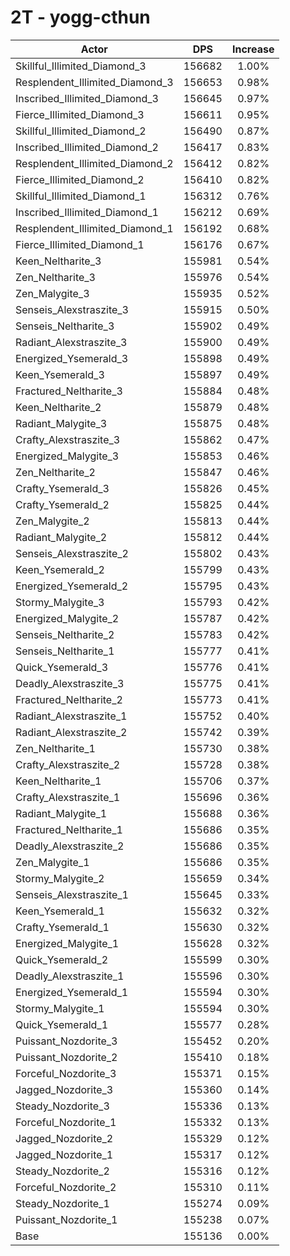 # 2T - yogg-cthun
| Actor | DPS | Increase |
|---|:---:|:---:|
|Skillful_Illimited_Diamond_3|156682|1.00%|
|Resplendent_Illimited_Diamond_3|156653|0.98%|
|Inscribed_Illimited_Diamond_3|156645|0.97%|
|Fierce_Illimited_Diamond_3|156611|0.95%|
|Skillful_Illimited_Diamond_2|156490|0.87%|
|Inscribed_Illimited_Diamond_2|156417|0.83%|
|Resplendent_Illimited_Diamond_2|156412|0.82%|
|Fierce_Illimited_Diamond_2|156410|0.82%|
|Skillful_Illimited_Diamond_1|156312|0.76%|
|Inscribed_Illimited_Diamond_1|156212|0.69%|
|Resplendent_Illimited_Diamond_1|156192|0.68%|
|Fierce_Illimited_Diamond_1|156176|0.67%|
|Keen_Neltharite_3|155981|0.54%|
|Zen_Neltharite_3|155976|0.54%|
|Zen_Malygite_3|155935|0.52%|
|Senseis_Alexstraszite_3|155915|0.50%|
|Senseis_Neltharite_3|155902|0.49%|
|Radiant_Alexstraszite_3|155900|0.49%|
|Energized_Ysemerald_3|155898|0.49%|
|Keen_Ysemerald_3|155897|0.49%|
|Fractured_Neltharite_3|155884|0.48%|
|Keen_Neltharite_2|155879|0.48%|
|Radiant_Malygite_3|155875|0.48%|
|Crafty_Alexstraszite_3|155862|0.47%|
|Energized_Malygite_3|155853|0.46%|
|Zen_Neltharite_2|155847|0.46%|
|Crafty_Ysemerald_3|155826|0.45%|
|Crafty_Ysemerald_2|155825|0.44%|
|Zen_Malygite_2|155813|0.44%|
|Radiant_Malygite_2|155812|0.44%|
|Senseis_Alexstraszite_2|155802|0.43%|
|Keen_Ysemerald_2|155799|0.43%|
|Energized_Ysemerald_2|155795|0.43%|
|Stormy_Malygite_3|155793|0.42%|
|Energized_Malygite_2|155787|0.42%|
|Senseis_Neltharite_2|155783|0.42%|
|Senseis_Neltharite_1|155777|0.41%|
|Quick_Ysemerald_3|155776|0.41%|
|Deadly_Alexstraszite_3|155775|0.41%|
|Fractured_Neltharite_2|155773|0.41%|
|Radiant_Alexstraszite_1|155752|0.40%|
|Radiant_Alexstraszite_2|155742|0.39%|
|Zen_Neltharite_1|155730|0.38%|
|Crafty_Alexstraszite_2|155728|0.38%|
|Keen_Neltharite_1|155706|0.37%|
|Crafty_Alexstraszite_1|155696|0.36%|
|Radiant_Malygite_1|155688|0.36%|
|Fractured_Neltharite_1|155686|0.35%|
|Deadly_Alexstraszite_2|155686|0.35%|
|Zen_Malygite_1|155686|0.35%|
|Stormy_Malygite_2|155659|0.34%|
|Senseis_Alexstraszite_1|155645|0.33%|
|Keen_Ysemerald_1|155632|0.32%|
|Crafty_Ysemerald_1|155630|0.32%|
|Energized_Malygite_1|155628|0.32%|
|Quick_Ysemerald_2|155599|0.30%|
|Deadly_Alexstraszite_1|155596|0.30%|
|Energized_Ysemerald_1|155594|0.30%|
|Stormy_Malygite_1|155594|0.30%|
|Quick_Ysemerald_1|155577|0.28%|
|Puissant_Nozdorite_3|155452|0.20%|
|Puissant_Nozdorite_2|155410|0.18%|
|Forceful_Nozdorite_3|155371|0.15%|
|Jagged_Nozdorite_3|155360|0.14%|
|Steady_Nozdorite_3|155336|0.13%|
|Forceful_Nozdorite_1|155332|0.13%|
|Jagged_Nozdorite_2|155329|0.12%|
|Jagged_Nozdorite_1|155317|0.12%|
|Steady_Nozdorite_2|155316|0.12%|
|Forceful_Nozdorite_2|155310|0.11%|
|Steady_Nozdorite_1|155274|0.09%|
|Puissant_Nozdorite_1|155238|0.07%|
|Base|155136|0.00%|
